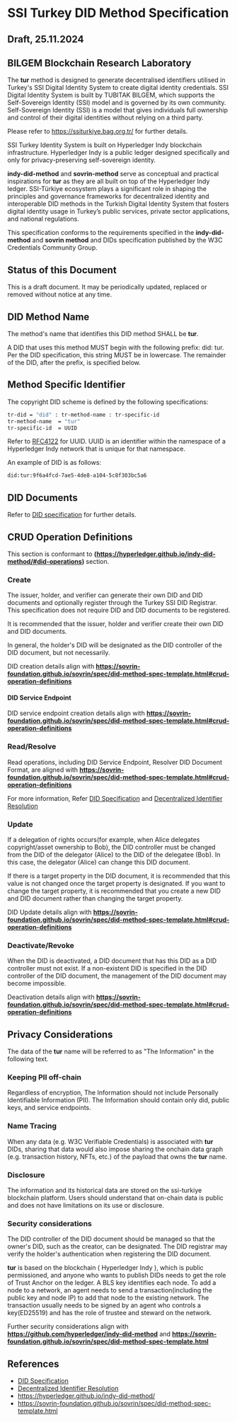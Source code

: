 # SSI Turkey DID Method Specification
## Draft, 25.11.2024
## BILGEM Blockchain Research Laboratory


The **tur** method is designed to generate decentralised identifiers utilised in Turkey's SSI Digital Identity System to create digital identity credentials. SSI Digital Identity System is built by TUBITAK BILGEM, which supports the Self-Sovereign Identity (SSI) model and is governed by its own community. Self-Sovereign Identity (SSI) is a model that gives individuals full ownership and control of their digital identities without relying on a third party. 

Please refer to https://ssiturkiye.bag.org.tr/ for further details.

SSI Turkey Identity System is built on Hyperledger Indy blockchain infrastructure. Hyperledger Indy is a public ledger designed specifically and only for privacy-preserving self-sovereign identity. 

**indy-did-method** and **sovrin-method** serve as conceptual and practical inspirations for **tur** as they are all built on top of the Hyperledger Indy ledger. SSI-Türkiye ecosystem plays a significant role in shaping the principles and governance frameworks for decentralized identity and interoperable DID methods in the Turkish Digital Identity System that fosters digital identity usage in Turkey’s public services, private sector applications, and national regulations.

This specification conforms to the requirements specified in the **indy-did-method** and **sovrin method** and DIDs specification published by the W3C Credentials Community Group.

## Status of this Document
This is a draft document. It may be periodically updated, replaced or removed without notice at any time.

## DID Method Name
The method's name that identifies this DID method SHALL be **tur**.

A DID that uses this method MUST begin with the following prefix: did: tur. Per the DID specification, this string MUST be in lowercase. The remainder of the DID, after the prefix, is specified below.

## Method Specific Identifier
The copyright DID scheme is defined by the following specifications:
```sh
tr-did = "did" : tr-method-name : tr-specific-id
tr-method-name	= "tur"
tr-specific-id	= UUID
```
Refer to [RFC4122](https://www.ietf.org/rfc/rfc4122.txt) for UUID. UUID is an identifier within the namespace of a Hyperledger Indy network that is unique for that namespace.

An example of DID is as follows:
```sh
did:tur:9f6a4fcd-7ae5-4de8-a104-5c8f303bc5a6
```

## DID Documents

Refer to [DID specification](https://w3c.github.io/did-core/) for further details.

## CRUD Operation Definitions

This section is conformant to **(https://hyperledger.github.io/indy-did-method/#did-operations)** section.

### Create

The issuer, holder, and verifier can generate their own DID and DID documents and optionally register through the Turkey SSI DID Registrar. This specification does not require DID and DID documents to be registered.

It is recommended that the issuer, holder and verifier create their own DID and DID documents.

In general, the holder's DID will be designated as the DID controller of the DID document, but not necessarily. 

DID creation details align with **https://sovrin-foundation.github.io/sovrin/spec/did-method-spec-template.html#crud-operation-definitions**

#### DID Service Endpoint

DID service endpoint creation details align with **https://sovrin-foundation.github.io/sovrin/spec/did-method-spec-template.html#crud-operation-definitions**

### Read/Resolve

Read operations, including DID Service Endpoint, Resolver DID Document Format, are aligned with **https://sovrin-foundation.github.io/sovrin/spec/did-method-spec-template.html#crud-operation-definitions**

For more information, Refer [DID Specification](https://www.w3.org/TR/did-core/) and [Decentralized Identifier Resolution](https://w3c-ccg.github.io/did-resolution/)


### Update
If a delegation of rights occurs(for example, when Alice delegates copyright/asset ownership to Bob), the DID controller must be changed from the DID of the delegator (Alice) to the DID of the delegatee (Bob). In this case, the delegator (Alice) can change this DID document. 

If there is a target property in the DID document, it is recommended that this value is not changed once the target property is designated. If you want to change the target property, it is recommended that you create a new DID and DID document rather than changing the target property.

DID Update details align with **https://sovrin-foundation.github.io/sovrin/spec/did-method-spec-template.html#crud-operation-definitions**


### Deactivate/Revoke

When the DID is deactivated, a DID document that has this DID as a DID controller must not exist. If a non-existent DID is specified in the DID controller of the DID document, the management of the DID document may become impossible.

Deactivation details align with **https://sovrin-foundation.github.io/sovrin/spec/did-method-spec-template.html#crud-operation-definitions**

## Privacy Considerations

The data of the **tur** name will be referred to as "The Information" in the following text.

### Keeping PII off-chain
Regardless of encryption, The Information should not include Personally Identifiable Information (PII). The Information should contain only did, public keys, and service endpoints.

### Name Tracing
When any data (e.g. W3C Verifiable Credentials) is associated with **tur** DIDs, sharing that data would also impose sharing the onchain data graph (e.g. transaction history, NFTs, etc.) of the payload that owns the **tur** name.

### Disclosure
The information and its historical data are stored on the ssi-turkiye blockchain platform. Users should understand that on-chain data is public and does not have limitations on its use or disclosure.

### Security considerations
The DID controller of the DID document should be managed so that the owner's DID, such as the creator, can be designated. The  DID registrar may verify the holder's authentication when registering the DID document.

**tur** is based on the blockchain ( Hyperledger Indy ), which is public permissioned, and anyone who wants to publish DIDs needs to get the role of Trust Anchor on the ledger. A BLS key identifies each node. To add a node to a network, an agent needs to send a transaction(including the public key and node IP) to add that node to the existing network. The transaction usually needs to be signed by an agent who controls a key(ED25519) and has the role of trustee and steward on the network.

Further security considerations align with **https://github.com/hyperledger/indy-did-method** and **https://sovrin-foundation.github.io/sovrin/spec/did-method-spec-template.html**



## References

- [DID Specification](https://www.w3.org/TR/did-core/)
- [Decentralized Identifier Resolution](https://w3c-ccg.github.io/did-resolution/)
- https://hyperledger.github.io/indy-did-method/
- https://sovrin-foundation.github.io/sovrin/spec/did-method-spec-template.html
